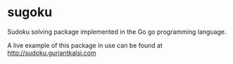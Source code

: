 sugoku
======

Sudoku solving package implemented in the Go go programming language.

A live example of this package in use can be found at 
http://sudoku.gurjantkalsi.com
